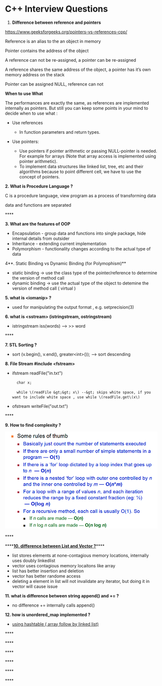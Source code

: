 # C++ Interview Questions



1. **Difference between reference and pointers** 

https://www.geeksforgeeks.org/pointers-vs-references-cpp/

Reference is an alias to the an object in memory

Pointer contains the address of the object 

A reference can not be re-assigned, a pointer can be re-assigned 

A reference shares the same address of the object, a pointer has it’s own memory address on the stack 

Pointer can be assigned NULL, reference can not

**When to use What**

The performances are exactly the same, as references are implemented internally as pointers. But still you can keep some points in your mind to decide when to use what :

* Use references
  * In function parameters and return types.
* Use pointers:

  * Use pointers if pointer arithmetic or passing NULL-pointer is needed. For example for arrays \(Note that array access is implemented using pointer arithmetic\).
  * To implement data structures like linked list, tree, etc and their algorithms because to point different cell, we have to use the concept of pointers.

**2.  What is Procedure Language ?**

C is a procedure language, view program as a process of transforming data

data and functions are separated 

\*\*\*\*

**3. What are the features of OOP**

* Encapsulation - group data and functions into single package, hide internal details from outsider
* Inheritance - extending current implementation
* Polymorphism - functionality changes according to the actual type of data 



4**. Static Binding vs Dynamic Binding \(for Polymophism\)** 

* static binding -&gt; use the class type of the pointer/reference to determine the version of method call
* dynamic binding -&gt; use the actual type of the object to detemine the version of method call \( virtual \)



**5. what is &lt;iomanip&gt; ?**

* used for manipulating the output format , e.g. setprecision\(3\)



**6. what is &lt;sstream&gt; \(istringstream, ostringstream\)**

* istringstream iss\(words\) --&gt; &gt;&gt; word

\*\*\*\*

**7. STL Sorting ?**

* sort \(v.begin\(\), v.end\(\), greater&lt;int&gt;\(\)\); --&gt; sort descending 



**8. File Stream \#include &lt;fstream&gt;** 

* ifstream readFile\("in.txt"\)

        char x;

        while \(readFile &gt;&gt; x\) --&gt; skips white space, if you want to include white space , use while \(readFile.get\(x\)

* ofstream writeFile\("out.txt"\)

\*\*\*\*

**9. How to find complexity ?**

![](../.gitbook/assets/image%20%2818%29.png)

\*\*\*\*

\*\*\*\*[**10. difference between List and Vector ?**](https://thispointer.com/difference-between-vector-and-list-in-c/)\*\*\*\*

* list stores elements at none-contagious memory locations, internally uses doubly linkedlist 
* vector uses contagious memory locaitons like array
* list has better insertion and deletion 
* vector has better randome access 
* deleting a element in list will not invalidate any iterator, but doing it in vector will cause issue 

**11. what is difference between string append\(\) and += ?**

* no difference += internally calls append\(\)

**12. how is unordered\_map implemented ?**

* [using hashtable \( array follow by linked list\) ](https://www.geeksforgeeks.org/unordered_map-in-cpp-stl/)

\*\*\*\*

\*\*\*\*

\*\*\*\*

\*\*\*\*

\*\*\*\*

\*\*\*\*

